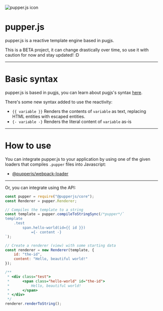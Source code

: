 ![pupper.js icon](https://i.imgur.com/dAuCn4B.png "pupper.js icon")
# pupper.js
pupper.js is a reactive template engine based in pugjs.

This is a BETA project, it can change drastically over time, so use it with caution for now and stay updated! :D

---

# Basic syntax
pupper.js is based in pugjs, you can learn about pugjs's syntax [here](https://pugjs.org/language/attributes.html).

There's some new syntax added to use the reactivity:

- `{{ variable }}` Renders the contents of `variable` as text, replacing HTML entities with escaped entities.
- `{- variable -}` Renders the literal content of `variable` as-is

---

# How to use
You can integrate pupper.js to your application by using one of the given loaders that compiles `.pupper` files into Javascript:
- [@pupperjs/webpack-loader](https://github.com/pupperjs/core/tree/master/packages/webpack-loader)

---

Or, you can integrate using the API:
```javascript
const pupper = require("@pupperjs/core");
const Renderer = pupper.Renderer;

// Compiles the template to a string
const template = pupper.compileToStringSync(/*pupper*/`
template
    .test
        span.hello-world(id={{ id }})
            ={- content -}
`);

// Create a renderer (view) with some starting data
const renderer = new Renderer(template, {
    id: "the-id",
    content: "Hello, beautiful world!"
});

/**
 * <div class="test">
 *      <span class="hello-world" id="the-id">
 *          Hello, beautiful world!
 *      </span>
 * </div> 
 */
renderer.renderToString();
```

